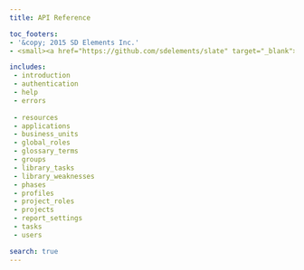 ```yaml
---
title: API Reference

toc_footers:
- '&copy; 2015 SD Elements Inc.'
- <small><a href="https://github.com/sdelements/slate" target="_blank">&lt;/&gt; View the source for these docs on Github</a></small>

includes:
 - introduction
 - authentication
 - help
 - errors
 
 - resources
 - applications
 - business_units
 - global_roles
 - glossary_terms
 - groups
 - library_tasks
 - library_weaknesses
 - phases
 - profiles
 - project_roles
 - projects
 - report_settings
 - tasks
 - users

search: true
---
```

